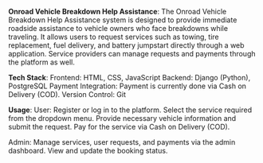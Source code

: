 **Onroad Vehicle Breakdown Help Assistance**:
The Onroad Vehicle Breakdown Help Assistance system is designed to provide immediate roadside assistance to vehicle owners who face breakdowns while traveling. It allows users to request services such as towing, tire replacement, fuel delivery, and battery jumpstart directly through a web application. Service providers can manage requests and payments through the platform as well.

**Tech Stack**:
Frontend: HTML, CSS, JavaScript
Backend: Django (Python), PostgreSQL
Payment Integration: Payment is currently done via Cash on Delivery (COD).
Version Control: Git

**Usage**:
User:
Register or log in to the platform.
Select the service required from the dropdown menu.
Provide necessary vehicle information and submit the request.
Pay for the service via Cash on Delivery (COD).

Admin:
Manage services, user requests, and payments via the admin dashboard.
View and update the booking status.

